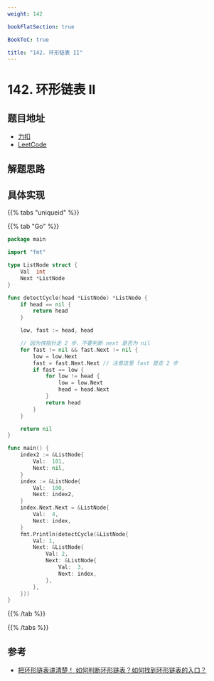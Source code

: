 ```yaml
---
weight: 142

bookFlatSection: true

BookToC: true

title: "142. 环形链表 II"
---
```


# 142. 环形链表 II

## 题目地址

+ [力扣](https://leetcode.cn/problems/linked-list-cycle-ii/)
+ [LeetCode](https://leetcode.com/problems/linked-list-cycle-ii/)

## 解题思路

## 具体实现

{{% tabs "uniqueid" %}}

{{% tab "Go" %}}

```go
package main

import "fmt"

type ListNode struct {
	Val  int
	Next *ListNode
}

func detectCycle(head *ListNode) *ListNode {
	if head == nil {
		return head
	}

	low, fast := head, head

	// 因为快指针走 2 步，不要判断 next 是否为 nil
	for fast != nil && fast.Next != nil {
		low = low.Next
		fast = fast.Next.Next // 注意这里 fast 是走 2 步
		if fast == low {
			for low != head {
				low = low.Next
				head = head.Next
			}
			return head
		}
	}

	return nil
}

func main() {
	index2 := &ListNode{
		Val:  101,
		Next: nil,
	}
	index := &ListNode{
		Val:  100,
		Next: index2,
	}
	index.Next.Next = &ListNode{
		Val:  4,
		Next: index,
	}
	fmt.Println(detectCycle(&ListNode{
		Val: 1,
		Next: &ListNode{
			Val: 2,
			Next: &ListNode{
				Val:  3,
				Next: index,
			},
		},
	}))
}

```

{{% /tab  %}}

{{% /tabs  %}}

## 参考

+ [把环形链表讲清楚！ 如何判断环形链表？如何找到环形链表的入口？](https://www.bilibili.com/video/BV1if4y1d7ob)

